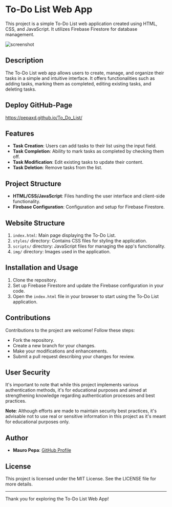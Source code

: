 # To-Do List Web App

This project is a simple To-Do List web application created using HTML, CSS, and JavaScript. It utilizes Firebase Firestore for database management.

![screenshot](screenshot.jpg)

## Description
The To-Do List web app allows users to create, manage, and organize their tasks in a simple and intuitive interface. It offers functionalities such as adding tasks, marking them as completed, editing existing tasks, and deleting tasks.

## Deploy GitHub-Page
https://pepaxd.github.io/To_Do_List/

## Features
- **Task Creation**: Users can add tasks to their list using the input field.
- **Task Completion**: Ability to mark tasks as completed by checking them off.
- **Task Modification**: Edit existing tasks to update their content.
- **Task Deletion**: Remove tasks from the list.

## Project Structure
- **HTML/CSS/JavaScript**: Files handling the user interface and client-side functionality.
- **Firebase Configuration**: Configuration and setup for Firebase Firestore.

## Website Structure
1. `index.html`: Main page displaying the To-Do List.
2. `styles/` directory: Contains CSS files for styling the application.
3. `scripts/` directory: JavaScript files for managing the app's functionality.
4. `img/` directory: Images used in the application.

## Installation and Usage
1. Clone the repository.
2. Set up Firebase Firestore and update the Firebase configuration in your code.
3. Open the `index.html` file in your browser to start using the To-Do List application.

## Contributions
Contributions to the project are welcome! Follow these steps:
- Fork the repository.
- Create a new branch for your changes.
- Make your modifications and enhancements.
- Submit a pull request describing your changes for review.

## User Security
It's important to note that while this project implements various authentication methods, it's for educational purposes and aimed at strengthening knowledge regarding authentication processes and best practices.

**Note**: Although efforts are made to maintain security best practices, it's advisable not to use real or sensitive information in this project as it's meant for educational purposes only.

## Author
- **Mauro Pepa**: [GitHub Profile](https://github.com/PEPAXD)

## License
This project is licensed under the MIT License. See the LICENSE file for more details.

---
Thank you for exploring the To-Do List Web App!
